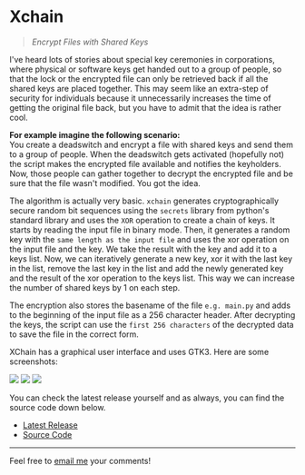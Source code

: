 # Xchain
> _Encrypt Files with Shared Keys_

I've heard lots of stories about special key ceremonies in corporations, where physical or software keys get handed out to a group of people, so that the lock or the encrypted file can only be retrieved back if all the shared keys are placed together. This may seem like an extra-step of security for individuals because it unnecessarily increases the time of getting the original file back, but you have to admit that the idea is rather cool.

**For example imagine the following scenario:**  
You create a deadswitch and encrypt a file with shared keys and send them to a group of people. When the deadswitch gets activated (hopefully not) the script makes the encrypted file available and notifies the keyholders. Now, those people can gather together to decrypt the encrypted file and be sure that the file wasn't modified. You got the idea.

The algorithm is actually very basic. `xchain` generates cryptographically secure random bit sequences using the `secrets` library from python's standard library and uses the `XOR` operation to create a chain of keys. It starts by reading the input file in binary mode. Then, it generates a random key with the `same length as the input file` and uses the xor operation on the input file and the key. We take the result with the key and add it to a keys list. Now, we can iteratively generate a new key, xor it with the last key in the list, remove the last key in the list and add the newly generated key and the result of the xor operation to the keys list. This way we can increase the number of shared keys by 1 on each step.

The encryption also stores the basename of the file `e.g. main.py` and adds to the beginning of the input file as a 256 character header. After decrypting the keys, the script can use the `first 256 characters` of the decrypted data to save the file in the correct form.

XChain has a graphical user interface and uses GTK3. Here are some screenshots:

<img class="img-fluid" src="https://raw.githubusercontent.com/kgbzen/archive/main/images/xchain_1.png">
<img class="img-fluid" src="https://raw.githubusercontent.com/kgbzen/archive/main/images/xchain_2.png">
<img class="img-fluid" src="https://raw.githubusercontent.com/kgbzen/archive/main/images/xchain_3.png">

You can check the latest release yourself and as always, you can find the source code down below.

* [Latest Release](https://github.com/kgbzen/xchain-pub/releases)
* [Source Code](https://github.com/kgbzen/xchain-pub)

---
Feel free to [email me](mailto:kaangiray26@protonmail.com) your comments!
